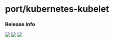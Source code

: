 # port/kubernetes-kubelet

### Release Info
[![](https://images.microbadger.com/badges/version/port/kubernetes-kubelet.svg)](http://microbadger.com/images/port/kubernetes-kubelet "Image info @ microbadger.com")
[![](https://images.microbadger.com/badges/image/port/kubernetes-kubelet.svg)](http://microbadger.com/images/port/kubernetes-kubelet "Image info @ microbadger.com")
[![](https://images.microbadger.com/badges/commit/port/kubernetes-kubelet.svg)](http://microbadger.com/images/port/kubernetes-kubelet "Image info @ microbadger.com")
